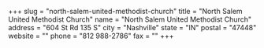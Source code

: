 +++
slug = "north-salem-united-methodist-church"
title = "North Salem United Methodist Church"
name = "North Salem United Methodist Church"
address = "604 St Rd 135 S"
city = "Nashville"
state = "IN"
postal = "47448"
website = ""
phone = "812 988-2786"
fax = ""
+++
